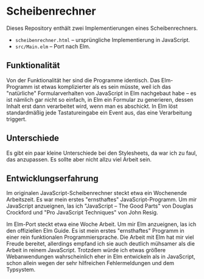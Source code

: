 # Scheibenrechner

Dieses Repository enthält zwei Implementierungen eines Scheibenrechners.

- `scheibenrechner.html` – ursprüngliche Implementierung in JavaScript.
- `src/Main.elm` – Port nach Elm.

## Funktionalität

Von der Funktionalität her sind die Programme identisch. Das Elm-Programm
ist etwas komplizierter als es sein müsste, weil ich das "natürliche"
Formularverhalten von JavaScript in Elm nachgebaut habe – es ist nämlich
gar nicht so einfach, in Elm ein Formular zu generieren, dessen Inhalt erst
dann verarbeitet wird, wenn man es abschickt. In Elm löst standardmäßig jede
Tastatureingabe ein Event aus, das eine Verarbeitung triggert.

## Unterschiede

Es gibt ein paar kleine Unterschiede bei den Stylesheets, da war ich zu faul,
das anzupassen. Es sollte aber nicht allzu viel Arbeit sein.

## Entwicklungserfahrung

Im originalen JavaScript-Scheibenrechner steckt etwa ein Wochenende Arbeitszeit.
Es war mein erstes "ernsthaftes" JavaScript-Programm. Um mir JavaScript
anzueignen, las ich "JavaScript – The Good Parts" von Douglas Crockford und "Pro
JavaScript Techniques" von John Resig.

Im Elm-Port steckt etwa eine Woche Arbeit. Um mir Elm anzueignen, las ich
den offiziellen Elm Guide. Es ist mein erstes "ernsthaftes" Programm in
einer rein funktionalen Programmiersprache. Die Arbeit mit Elm hat mir viel
Freude bereitet, allerdings empfand ich sie auch deutlich mühsamer als die
Arbeit in reinem JavaScript. Trotzdem würde ich etwas größere Webanwendungen
wahrscheinlich eher in Elm entwickeln als in JavaScript, schon allein wegen der
sehr hilfreichen Fehlermeldungen und dem Typsystem.
